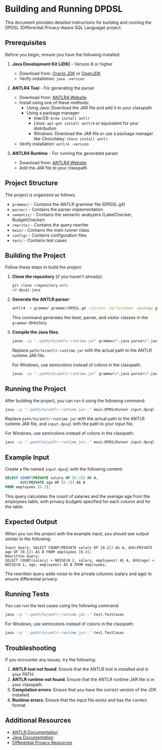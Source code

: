 # Building and Running DPDSL

This document provides detailed instructions for building and running the DPDSL (Differential Privacy-Aware SQL Language) project.

## Prerequisites

Before you begin, ensure you have the following installed:

1. **Java Development Kit (JDK)** - Version 8 or higher
   - Download from: [Oracle JDK](https://www.oracle.com/java/technologies/javase-downloads.html) or [OpenJDK](https://adoptopenjdk.net/)
   - Verify installation: `java -version`

2. **ANTLR4 Tool** - For generating the parser
   - Download from: [ANTLR4 Website](https://www.antlr.org/download.html)
   - Install using one of these methods:
     - Using Java: Download the JAR file and add it to your classpath
     - Using a package manager:
       - macOS: `brew install antlr`
       - Linux: `apt-get install antlr4` or equivalent for your distribution
       - Windows: Download the JAR file or use a package manager like Chocolatey: `choco install antlr`
   - Verify installation: `antlr4 -version`

3. **ANTLR4 Runtime** - For running the generated parser
   - Download from: [ANTLR4 Website](https://www.antlr.org/download.html)
   - Add the JAR file to your classpath

## Project Structure

The project is organized as follows:

- `grammar/` - Contains the ANTLR grammar file (DPDSL.g4)
- `parser/` - Contains the parser implementation
- `semantic/` - Contains the semantic analyzers (LabelChecker, BudgetChecker)
- `rewrite/` - Contains the query rewriter
- `main/` - Contains the main runner class
- `config/` - Contains configuration files
- `test/` - Contains test cases

## Building the Project

Follow these steps to build the project:

1. **Clone the repository** (if you haven't already):
   ```bash
   git clone <repository-url>
   cd dpsql-java
   ```

2. **Generate the ANTLR parser**:
   ```bash
   antlr4 -o grammar grammar/DPDSL.g4 -visitor -no-listener -package grammar
   ```
   This command generates the lexer, parser, and visitor classes in the `grammar` directory.

3. **Compile the Java files**:
   ```bash
   javac -cp ".:path/to/antlr-runtime.jar" grammar/*.java parser/*.java semantic/*.java rewrite/*.java main/*.java test/*.java
   ```
   Replace `path/to/antlr-runtime.jar` with the actual path to the ANTLR runtime JAR file.

   For Windows, use semicolons instead of colons in the classpath:
   ```bash
   javac -cp ".;path\to\antlr-runtime.jar" grammar\*.java parser\*.java semantic\*.java rewrite\*.java main\*.java test\*.java
   ```

## Running the Project

After building the project, you can run it using the following command:

```bash
java -cp ".:path/to/antlr-runtime.jar:." main.DPDSLRunner input.dpsql
```

Replace `path/to/antlr-runtime.jar` with the actual path to the ANTLR runtime JAR file, and `input.dpsql` with the path to your input file.

For Windows, use semicolons instead of colons in the classpath:
```bash
java -cp ".;path\to\antlr-runtime.jar;." main.DPDSLRunner input.dpsql
```

## Example Input

Create a file named `input.dpsql` with the following content:

```sql
SELECT COUNT(PRIVATE salary OF [0.2]) AS A,
       AVG(PRIVATE age OF [0.1]) AS B
FROM employees [0.3];
```

This query calculates the count of salaries and the average age from the employees table, with privacy budgets specified for each column and for the table.

## Expected Output

When you run the project with the example input, you should see output similar to the following:

```
Input Query: SELECT COUNT(PRIVATE salary OF [0.2]) AS A, AVG(PRIVATE age OF [0.1]) AS B FROM employees [0.3];
Rewritten Query:
SELECT COUNT(salary) + NOISE(0.2, salary, employees) AS A, AVG(age) + NOISE(0.1, age, employees) AS B FROM employees;
```

The rewritten query adds noise to the private columns (salary and age) to ensure differential privacy.

## Running Tests

You can run the test cases using the following command:

```bash
java -cp ".:path/to/antlr-runtime.jar:." test.TestCases
```

For Windows, use semicolons instead of colons in the classpath:
```bash
java -cp ".;path\to\antlr-runtime.jar;." test.TestCases
```

## Troubleshooting

If you encounter any issues, try the following:

1. **ANTLR tool not found**: Ensure that the ANTLR tool is installed and in your PATH.
2. **ANTLR runtime not found**: Ensure that the ANTLR runtime JAR file is in your classpath.
3. **Compilation errors**: Ensure that you have the correct version of the JDK installed.
4. **Runtime errors**: Ensure that the input file exists and has the correct format.

## Additional Resources

- [ANTLR Documentation](https://github.com/antlr/antlr4/blob/master/doc/index.md)
- [Java Documentation](https://docs.oracle.com/en/java/)
- [Differential Privacy Resources](https://www.cis.upenn.edu/~aaroth/Papers/privacybook.pdf)
